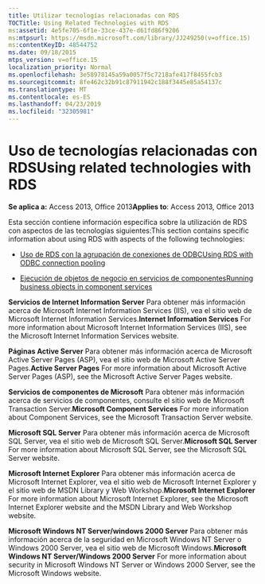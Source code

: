 ```yaml
---
title: Utilizar tecnologías relacionadas con RDS
TOCTitle: Using Related Technologies with RDS
ms:assetid: 4e5fe705-6f1e-33ce-437e-d61fd86f9206
ms:mtpsurl: https://msdn.microsoft.com/library/JJ249250(v=office.15)
ms:contentKeyID: 48544752
ms.date: 09/18/2015
mtps_version: v=office.15
localization_priority: Normal
ms.openlocfilehash: 3e58978145a59a0057f5c7218afe417f8455fcb3
ms.sourcegitcommit: 8fe462c32b91c87911942c188f3445e85a54137c
ms.translationtype: MT
ms.contentlocale: es-ES
ms.lasthandoff: 04/23/2019
ms.locfileid: "32305981"
---
```

# <a name="using-related-technologies-with-rds"></a><span data-ttu-id="cb839-102">Uso de tecnologías relacionadas con RDS</span><span class="sxs-lookup"><span data-stu-id="cb839-102">Using related technologies with RDS</span></span>

<span data-ttu-id="cb839-103">**Se aplica a:** Access 2013, Office 2013</span><span class="sxs-lookup"><span data-stu-id="cb839-103">**Applies to**: Access 2013, Office 2013</span></span>

<span data-ttu-id="cb839-104">Esta sección contiene información específica sobre la utilización de RDS con aspectos de las tecnologías siguientes:</span><span class="sxs-lookup"><span data-stu-id="cb839-104">This section contains specific information about using RDS with aspects of the following technologies:</span></span>

- [<span data-ttu-id="cb839-105">Uso de RDS con la agrupación de conexiones de ODBC</span><span class="sxs-lookup"><span data-stu-id="cb839-105">Using RDS with ODBC connection pooling</span></span>](using-rds-with-odbc-connection-pooling.md)

- [<span data-ttu-id="cb839-106">Ejecución de objetos de negocio en servicios de componentes</span><span class="sxs-lookup"><span data-stu-id="cb839-106">Running business objects in component services</span></span>](running-business-objects-in-component-services.md)

<span data-ttu-id="cb839-107">**Servicios de Internet Information Server** Para obtener más información acerca de Microsoft Internet Information Services (IIS), vea el sitio web de Microsoft Internet Information Services.</span><span class="sxs-lookup"><span data-stu-id="cb839-107">**Internet Information Services** For more information about Microsoft Internet Information Services (IIS), see the Microsoft Internet Information Services website.</span></span>

<span data-ttu-id="cb839-108">**Páginas Active Server** Para obtener más información acerca de Microsoft Active Server Pages (ASP), vea el sitio web de Microsoft Active Server Pages.</span><span class="sxs-lookup"><span data-stu-id="cb839-108">**Active Server Pages** For more information about Microsoft Active Server Pages (ASP), see the Microsoft Active Server Pages website.</span></span>

<span data-ttu-id="cb839-109">**Servicios de componentes de Microsoft** Para obtener más información acerca de servicios de componentes, consulte el sitio web de Microsoft Transaction Server.</span><span class="sxs-lookup"><span data-stu-id="cb839-109">**Microsoft Component Services** For more information about Component Services, see the Microsoft Transaction Server website.</span></span>

<span data-ttu-id="cb839-110">**Microsoft SQL Server** Para obtener más información acerca de Microsoft SQL Server, vea el sitio web de Microsoft SQL Server.</span><span class="sxs-lookup"><span data-stu-id="cb839-110">**Microsoft SQL Server** For more information about Microsoft SQL Server, see the Microsoft SQL Server website.</span></span>

<span data-ttu-id="cb839-111">**Microsoft Internet Explorer** Para obtener más información acerca de Microsoft Internet Explorer, vea el sitio web de Microsoft Internet Explorer y el sitio web de MSDN Library y Web Workshop.</span><span class="sxs-lookup"><span data-stu-id="cb839-111">**Microsoft Internet Explorer** For more information about Microsoft Internet Explorer, see the Microsoft Internet Explorer website and the MSDN Library and Web Workshop website.</span></span>

<span data-ttu-id="cb839-112">**Microsoft Windows NT Server/windows 2000 Server** Para obtener más información acerca de la seguridad en Microsoft Windows NT Server o Windows 2000 Server, vea el sitio web de Microsoft Windows.</span><span class="sxs-lookup"><span data-stu-id="cb839-112">**Microsoft Windows NT Server/Windows 2000 Server** For more information about security in Microsoft Windows NT Server or Windows 2000 Server, see the Microsoft Windows website.</span></span>

